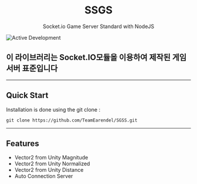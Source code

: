 <p align="center">
 <h1 align="center">SSGS</h1>
 <p align="center">Socket.io Game Server Standard with NodeJS</p>
</p>

![Active Development](https://img.shields.io/badge/Maintenance%20Level-Actively%20Developed-brightgreen.svg)

## 이 라이브러리는 Socket.IO모듈을 이용하여 제작된 게임서버 표준입니다
---  

## Quick Start  


Installation is done using the git clone :
```console
git clone https://github.com/TeamEarendel/SGSS.git
```
---  

## Features  

* Vector2 from Unity Magnitude
* Vector2 from Unity Normalized
* Vector2 from Unity Distance
* Auto Connection Server



